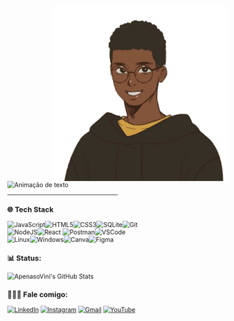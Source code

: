 <img src="https://github.com/ApenasoVini/ApenasoVini/blob/main/_-fotor-bg-remover-2023051783117.png" min-width="300px" max-width="600px" width="400px" align="right" alt="ApenasoVini">
  
<img alt="Animação de texto" src="https://readme-typing-svg.demolab.com/?lines=Olá,%20meu%20nome%20é%20Vinícius!%20✌🏾;Back-End%20Dev|%20Intelbras;Desenvolvimento%20de%20Sistemas|%20Senai;Bem%20Vindo!%20😉&font=Noto%20Sans&justify=true&width=550&height=45&color=F5F4FF&vCenter=true&pause=1000&size=30">
  <hr width="50%">
  
<h3 align="justify">🌐 Tech Stack</h3>
  
![JavaScript](https://img.shields.io/badge/javascript-%23323330.svg?style=for-the-badge&logo=javascript&logoColor=%23F7DF1E)![HTML5](https://img.shields.io/badge/html5-%23323330.svg?style=for-the-badge&logo=html5&logoColor=E34F26)![CSS3](https://img.shields.io/badge/css3-%23323330.svg?style=for-the-badge&logo=css3&logoColor=1572B6)![SQLite](https://img.shields.io/badge/sqlite-%23323330?style=for-the-badge&logo=sqlite&logoColor=4339B3)![Git](https://img.shields.io/badge/GIT-%23323330?style=for-the-badge&logo=git&logoColor=E44C30)<br>![NodeJS](https://img.shields.io/badge/nodejs-%23323330?style=for-the-badge&logo=node.js&logoColor=2F7836)![React](https://img.shields.io/badge/react-%23323330?style=for-the-badge&logo=react&logoColor=22A3DF)  ![Postman](https://img.shields.io/badge/Postman-%23323330?style=for-the-badge&logo=postman&logoColor=FF7C25)![VSCode](https://img.shields.io/badge/VSCode-%23323330?style=for-the-badge&logo=visual%20studio%20code&logoColor=0078D4)<br>
![Linux](https://img.shields.io/badge/Linux-%23323330?style=for-the-badge&logo=linux&logoColor=C2BE47)![Windows](https://img.shields.io/badge/Windows-%23323330?style=for-the-badge&logo=windows&logoColor=5C84E1)![Canva](https://img.shields.io/badge/Canva-%23323330.svg?style=for-the-badge&logo=Canva&logoColor=%2300C4CC)![Figma](https://img.shields.io/badge/figma-%23323330.svg?style=for-the-badge&logo=figma&logoColor=%23F24E1E)
 
 <h3 align="justify"> 📊 Status:</h3> 
     <img align="top" src="https://github-readme-stats.vercel.app/api?username=ApenasoVini&show_icons=true&line_height=27&title_color=FFFFFF&icon_color=bf91f3&text_color=FFFFFF&bg_color=0D1117" alt="ApenasoVini's GitHub Stats" />
 
  <h3 align="justify">
  🙋🏾‍♂️ Fale comigo:
  </h3>

[![LinkedIn](https://img.shields.io/badge/LinkedIn-0D1117?style=for-the-badge&logo=linkedin&logoColor=0077B5)](https://www.linkedin.com/in/apenasovini/)
[![Instagram](https://img.shields.io/badge/Instagram-0D1117?style=for-the-badge&logo=instagram&logoColor=E4405F)](https://www.instagram.com/sf.vini/)
[![Gmail](https://img.shields.io/badge/Gmail-0D1117?style=for-the-badge&logo=gmail&logoColor=D14836)](mailto:viniciusicmsc@gmail.com)
[![YouTube](https://img.shields.io/badge/YouTube-0D1117?style=for-the-badge&logo=youtube&logoColor=FF0000)](https://www.youtube.com/@ApenasoVini)
